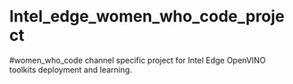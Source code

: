 # Intel_edge_women_who_code_project
#women_who_code channel specific project for Intel Edge OpenVINO toolkits deployment and learning.
